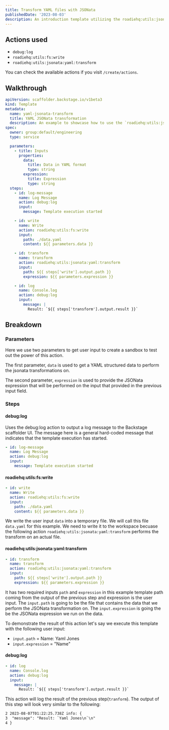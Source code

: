 ```yaml
---
title: Transform YAML files with JSONata
publishedDate: '2023-08-03'
description: An introduction template utilizing the roadiehq:utils:jsonata:yaml:transform
---
```


## Actions used

- `debug:log`
- `roadiehq:utils:fs:write`
- `roadiehq:utils:jsonata:yaml:transform`

You can check the available actions if you visit `/create/actions`.

## Walkthrough

```yaml
apiVersion: scaffolder.backstage.io/v1beta3
kind: Template
metadata:
  name: yaml-jsonata-transform
  title: YAML JSONata transformation
  description: An example to showcase how to use the `roadiehq:utils:jsonata:yaml:transform` action to transform a YAML
spec:
  owner: group:default/engineering
  type: service

  parameters:
    - title: Inputs
      properties:
        data:
          title: Data in YAML format
          type: string
        expression:
          title: Expression
          type: string
  steps:
    - id: log-message
      name: Log Message
      action: debug:log
      input:
        message: Template execution started

    - id: write
      name: Write
      action: roadiehq:utils:fs:write
      input:
        path: ./data.yaml
        content: ${{ parameters.data }}

    - id: transform
      name: transform
      action: roadiehq:utils:jsonata:yaml:transform
      input:
        path: ${{ steps['write'].output.path }}
        expression: ${{ parameters.expression }}

    - id: log
      name: Console.log
      action: debug:log
      input:
        message: |
          Result: `${{ steps['transform'].output.result }}`
```

## Breakdown

### Parameters

Here we use two parameters to get user input to create a sandbox to test out the power of this action.

The first parameter, `data` is used to get a YAML structured data to perform the jsonata transformations on.

The second parameter, `expression` is used to provide the JSONata expression that will be performed on the input that provided in the previous input field.

### Steps

#### debug:log

Uses the debug:log action to output a log message to the Backstage scaffolder UI. The message here is a general hard-coded message that indicates that the template execution has started.

```yaml
- id: log-message
  name: Log Message
  action: debug:log
  input:
    message: Template execution started
```

#### roadiehq:utils:fs:write

```yaml
- id: write
  name: Write
  action: roadiehq:utils:fs:write
  input:
    path: ./data.yaml
    content: ${{ parameters.data }}
```

We write the user input `data` into a temporary file. We will call this file `data.yaml` for this example. We need to write it to the workspace becuase the following action `roadiehq:utils:jsonata:yaml:transform` performs the transform on an actual file.

#### roadiehq:utils:jsonata:yaml:transform

```yaml
- id: transform
  name: transform
  action: roadiehq:utils:jsonata:yaml:transform
  input:
    path: ${{ steps['write'].output.path }}
    expression: ${{ parameters.expression }}
```

It has two required inputs `path` and `expression` in this example template path coming from the output of the previous step and expression is the user input. The `input.path` is going to be the file that contains the data that we perform the JSONata transformation on. The `input.expression` is going the be the JSONata expression we run on the data.

To demonstrate the result of this action let's say we execute this template with the following user input:

- `input.path` = Name: Yaml Jones
- `input.expression` = "Name"

#### debug:log

```yaml
- id: log
  name: Console.log
  action: debug:log
  input:
    message: |
      Result: `${{ steps['transform'].output.result }}`
```

This action will log the result of the previous step(`tranform`). The output of this step will look very similar to the following:

```txt
2 2023-08-07T01:22:25.738Z info: {
3  "message": "Result: `Yaml Jones\n`\n"
4 }
```
